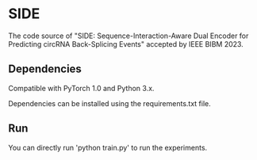 # SIDE

The code source of "SIDE: Sequence-Interaction-Aware Dual Encoder for Predicting circRNA Back-Splicing Events"
accepted by IEEE BIBM 2023.

## Dependencies

Compatible with PyTorch 1.0 and Python 3.x.

Dependencies can be installed using the requirements.txt file.

## Run

You can directly run 'python train.py' to run the experiments.

